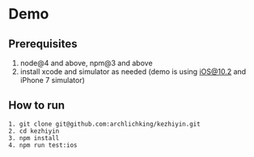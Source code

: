 # Demo 

## Prerequisites
 1. node@4 and above, npm@3 and above
 2. install xcode and simulator as needed (demo is using iOS@10.2 and iPhone 7 simulator)

## How to run 
 ```
 1. git clone git@github.com:archlichking/kezhiyin.git
 2. cd kezhiyin
 3. npm install
 4. npm run test:ios
 ```